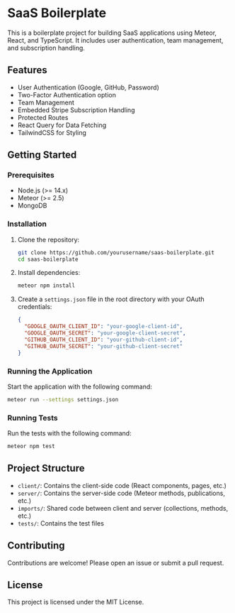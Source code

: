 # SaaS Boilerplate

This is a boilerplate project for building SaaS applications using Meteor, React, and TypeScript. It includes user authentication, team management, and subscription handling.

## Features

- User Authentication (Google, GitHub, Password)
- Two-Factor Authentication option
- Team Management
- Embedded Stripe Subscription Handling
- Protected Routes
- React Query for Data Fetching
- TailwindCSS for Styling

## Getting Started

### Prerequisites

- Node.js (>= 14.x)
- Meteor (>= 2.5)
- MongoDB

### Installation

1. Clone the repository:
   ```bash
   git clone https://github.com/yourusername/saas-boilerplate.git
   cd saas-boilerplate
   ```

2. Install dependencies:
   ```bash
   meteor npm install
   ```

3. Create a `settings.json` file in the root directory with your OAuth credentials:
   ```json
   {
     "GOOGLE_OAUTH_CLIENT_ID": "your-google-client-id",
     "GOOGLE_OAUTH_SECRET": "your-google-client-secret",
     "GITHUB_OAUTH_CLIENT_ID": "your-github-client-id",
     "GITHUB_OAUTH_SECRET": "your-github-client-secret"
   }
   ```

### Running the Application

Start the application with the following command:
```bash
meteor run --settings settings.json
```

### Running Tests

Run the tests with the following command:
```bash
meteor npm test
```

## Project Structure

- `client/`: Contains the client-side code (React components, pages, etc.)
- `server/`: Contains the server-side code (Meteor methods, publications, etc.)
- `imports/`: Shared code between client and server (collections, methods, etc.)
- `tests/`: Contains the test files

## Contributing

Contributions are welcome! Please open an issue or submit a pull request.

## License

This project is licensed under the MIT License.
